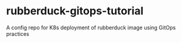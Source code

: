 # rubberduck-gitops-tutorial
A config repo for K8s deployment of rubberduck image using GitOps practices
